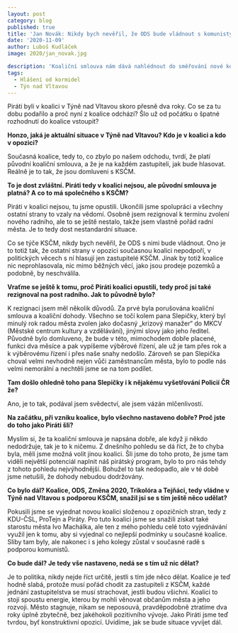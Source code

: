 ```yaml
---
layout: post
category: blog
published: true
title: 'Jan Novák: Nikdy bych nevěřil, že ODS bude vládnout s komunisty'
date: '2020-11-09'
author: Luboš Kudláček
image: 2020/jan_novak.jpg

description: 'Koaliční smlouva nám dává nahlédnout do směřování nové koalice. V zemědělství v některých ohledech nemůžeme čekat překročení stínu politických vazeb minulosti, v jiných koalice čerpá i z pirátského programu.'
tags:
  - Hlášení od kormidel
  - Týn nad Vltavou
---
```

Piráti byli v koalici v Týně nad Vltavou skoro přesně dva roky. Co se za tu dobu podařilo a proč nyní z koalice odchází? Šlo už od počátku o špatné rozhodnutí do 
koalice vstoupit?

**Honzo, jaká je aktuální situace v Týně nad Vltavou? Kdo je v koalici a kdo v opozici?**

Současná koalice, tedy to, co zbylo po našem odchodu, tvrdí, že platí původní koaliční smlouva, a že je na každém zastupiteli, 
jak bude hlasovat. Reálně je to tak, že jsou domluveni s KSČM.

**To je dost zvláštní. Piráti tedy v koalici nejsou, ale původní smlouva je platná? A co to má společného s KSČM?**

Piráti v koalici nejsou, tu jsme opustili. Ukončili jsme spolupráci a všechny ostatní strany to vzaly na vědomí. Osobně jsem rezignoval k termínu zvolení 
nového radního, ale to se ještě nestalo, takže jsem vlastně pořád radní města. Je to tedy dost nestandardní situace. 

Co se týče KSČM, nikdy bych nevěřil, že ODS s nimi bude vládnout. Ono je to totiž tak, že ostatní strany v opozici současnou koalici nepodpoří, 
v politických věcech s ní hlasují jen zastupitelé KSČM. Jinak by totiž koalice nic neprohlasovala, nic mimo běžných věcí, jako jsou prodeje pozemků a podobně, 
by neschválila.

**Vraťme se ještě k tomu, proč Piráti koalici opustili, tedy proč jsi také rezignoval na post radního. Jak to původně bylo?**

K rezignaci jsem měl několik důvodů. Za prvé byla porušována koaliční smlouva a koaliční dohody. Všechno se točí kolem pana Slepičky, 
který byl minulý rok radou města zvolen jako dočasný „krizový manažer“ do MKCV (Městské centrum kultury a vzdělávání), jinými slovy jako jeho ředitel. 
Původně bylo domluveno, že bude v této, mimochodem dobře placené, funkci dva měsíce a pak vypíšeme výběrové řízení, ale už je tam přes rok a k výběrovému 
řízení i přes naše snahy nedošlo. Zároveň se pan Slepička choval velmi nevhodně nejen vůči zaměstnancům města, bylo to podle nás velmi nemorální a nechtěli 
jsme se na tom podílet.

**Tam došlo ohledně toho pana Slepičky i k nějakému vyšetřování Policií ČR že?**

Ano, je to tak, podával jsem svědectví, ale jsem vázán mlčenlivostí.

**Na začátku, při vzniku koalice, bylo všechno nastaveno dobře? Proč jste do toho jako Piráti šli?**

Myslím si, že ta koaliční smlouva je napsána dobře, ale když ji někdo nedodržuje, tak je to k ničemu. Z dnešního pohledu se dá říct, 
že to chyba byla, měli jsme možná volit jinou koalici. Šli jsme do toho proto, že jsme tam viděli největší potenciál naplnit náš pirátský program, 
bylo to pro nás tehdy z tohoto pohledu nejvýhodnější. Bohužel to tak nedopadlo, ale v té době jsme netušili, že dohody nebudou dodržovány.

**Co bylo dál? Koalice, ODS, Změna 2020, Trikolóra a Tejňáci, tedy vládne v Týně nad Vltavou s podporou KSČM, snažil jsi se s tím ještě něco udělat?**

Pokusili jsme se vyjednat novou koalici složenou z opozičních stran, tedy z KDU-ČSL, ProTejn a Piráty. Pro tuto koalici jsme se snažili získat také starostu města 
Ivo Machálka, ale ten z mého pohledu celé toto vyjednávání využil jen k tomu, aby si vyjednal co nejlepší podmínky u současné koalice. Sliby tam byly, ale nakonec 
i s jeho kolegy zůstal v současné radě s podporou komunistů.

**Co bude dál? Je tedy vše nastaveno, nedá se s tím už nic dělat?**

Je to politika, nikdy nejde říct určitě, jestli s tím jde něco dělat. Koalice je teď hodně slabá, protože musí pořád chodit za zastupiteli z KSČM,
 každé jednání zastupitelstva se musí strachovat, jestli budou všichni. Koalici to stojí spoustu energie, kterou by mohli věnovat občanům města a jeho rozvoji. 
 Město stagnuje, nikam se neposouvá, pravděpodobně ztratíme dva roky úplně zbytečně, bez jakéhokoli pozitivního vývoje. Jako Piráti jsme teď tvrdou, 
 byť konstruktivní opozicí. Uvidíme, jak se bude situace vyvíjet dál.

